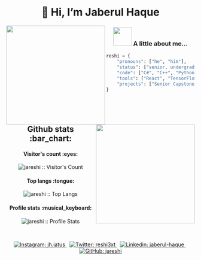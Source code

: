 <h1 align="center"> 👋 Hi, I’m Jaberul Haque </h1>
<img src="https://i.pinimg.com/originals/06/60/ef/0660efe82fa3da42ed56eef013171835.gif" height="264" align="left">
<img src="https://i.gifer.com/origin/f1/f1c839d0b1fd57dd8ee99936bfe7ecc8_w200.gif" height="264" align="right">

<h3 align="center"> <img src="https://static.wikia.nocookie.net/nyancat/images/0/0b/Wtf.gif/revision/latest?cb=20130812121828" width="50"> A little about me...</h3>

```python
reshi = {
    "pronouns": ["he", "him"],
    "status": ["senior, undergraduate, Computer Science"],
    "code": ["C#", "C++", "Python", "Java"],
    "tools": ["React", "TensorFlow", "Node", "Docker"],
    "projects": ["Senior Capstone", "Portfolio Site", "Text-based RPG"]
}
```

<br/>

<h2 align="center">Github stats :bar_chart:</h2>

<h4 align="center">Visitor's count :eyes:</h4>
<p align="center"><img src="https://profile-counter.glitch.me/{jareshi}/count.svg" alt="jareshi :: Visitor's Count" /></p>

<h4 align="center">Top langs :tongue:</h4>
<p align="center"><img src="https://github-readme-stats.vercel.app/api/top-langs/?username=jareshi&langs_count=10&theme=tokyonight&layout=compact" alt="jareshi :: Top Langs" /></p>

<h4 align="center">Profile stats :musical_keyboard:</h4>
<p align="center"><img src="https://github-readme-stats.vercel.app/api?username=jareshi&show_icons=true&theme=synthwave" alt="jareshi :: Profile Stats" /></p>

<br>

<p align="center">
  <a href="https://www.instagram.com/jh.iatus">
    <img src="https://img.shields.io/badge/-jh.iatus-515BD4?style=flat-square&logo=Instagram&logoColor=white" alt="Instagram: jh.iatus"/>
  </a>&nbsp;
  <a href="https://twitter.com/reshi3xt">
    <img src="https://img.shields.io/twitter/follow/reshi3xt?style=social&label=@reshi3xt" alt="Twitter: reshi3xt"/>
  </a>&nbsp;
  <a href="https://www.linkedin.com/in/jaberul-haque-4948ab229/">
    <img src="https://img.shields.io/badge/-jaberulhaque-blue?style=flat-square&logo=Linkedin&logoColor=white" alt="Linkedin: jaberul-haque"/>
  </a>&nbsp;
  <a href="https://github.com/jareshi">
    <img src="https://img.shields.io/github/followers/jareshi?label=follow&style=social" alt="GitHub: jareshi"/>
  </a>
</p>




<!---
arushwolf/arushwolf is a ✨ special ✨ repository because its `README.md` (this file) appears on your GitHub profile.
You can click the Preview link to take a look at your changes.
--->
